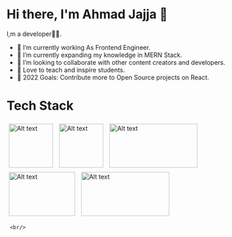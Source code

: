  # Hi there, I'm Ahmad Jajja 👋



 I,m a developer🧑‍💻.

- 🔭 I’m currently working As Frontend Engineer.
- 🌱 I’m currently expanding my knowledge in MERN Stack.
- 👯 I’m looking to collaborate with other content creators and developers.
- 📢 Love to teach and inspire students.
- 🥅 2022 Goals: Contribute more to Open Source projects on React.


# Tech Stack

   <img src="https://upload.wikimedia.org/wikipedia/commons/thumb/1/18/C_Programming_Language.svg/640px-C_Programming_Language.svg.png"
        alt="Alt text" title="Optional title"
        style="display: inline-block; margin: 0 auto; width: 100px; height: 100px;padding:5px">
   <img src="https://upload.wikimedia.org/wikipedia/commons/thumb/1/18/ISO_C%2B%2B_Logo.svg/640px-ISO_C%2B%2B_Logo.svg.png"
        alt="Alt text" title="Optional title"
        style="display: inline-block; margin: 0 auto; width: 100px; height: 100px;padding:5px">
    <img src="https://www.codesansar.com/storage/app/media/seo/dart.png" 
        alt="Alt text" title="Optional title"
        style="display: inline-block; margin: 0 auto; width: 200px; height: 100px;padding:5px">
    <img src="https://lilnop.github.io/js-documentation/img/js.png" 
        alt="Alt text" title="Optional title"
        style="display: inline-block; margin: 0 auto; width: 150px; height: 100px;padding:5px">
    <img src="[https://lilnop.github.io/js-documentation/img/js.png](https://www.xhtmljunction.com/blog/wp-content/uploads/2018/02/html5-css3.png)" 
        alt="Alt text" title="Optional title"
        style="display: inline-block; margin: 0 auto; width: 200px; height: 100px;padding:5px">
        
     <br/>

